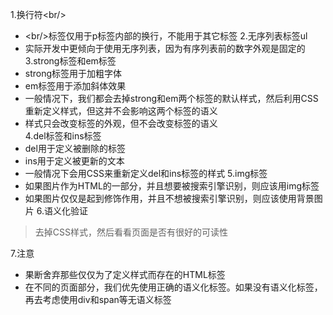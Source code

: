 1.换行符\<br/>  
- \<br/>标签仅用于p标签内部的换行，不能用于其它标签
2.无序列表标签ul  
- 实际开发中更倾向于使用无序列表，因为有序列表前的数字外观是固定的
3.strong标签和em标签
- strong标签用于加粗字体
- em标签用于添加斜体效果
- 一般情况下，我们都会去掉strong和em两个标签的默认样式，然后利用CSS重新定义样式，但这并不会影响这两个标签的语义
- 样式只会改变标签的外观，但不会改变标签的语义  
4.del标签和ins标签
- del用于定义被删除的标签
- ins用于定义被更新的文本
- 一般情况下会用CSS来重新定义del和ins标签的样式
5.img标签
- 如果图片作为HTML的一部分，并且想要被搜索引擎识别，则应该用img标签
- 如果图片仅仅是起到修饰作用，并且不想被搜索引擎识别，则应该使用背景图片
6.语义化验证
>去掉CSS样式，然后看看页面是否有很好的可读性  

7.注意
- 果断舍弃那些仅仅为了定义样式而存在的HTML标签
- 在不同的页面部分，我们优先使用正确的语义化标签。如果没有语义化标签，再去考虑使用div和span等无语义标签